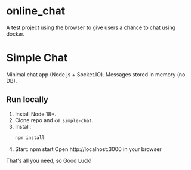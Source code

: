 # online_chat
A test project using the browser to give users a chance to chat using docker.

# Simple Chat

Minimal chat app (Node.js + Socket.IO). Messages stored in memory (no DB).

## Run locally
1. Install Node 18+.
2. Clone repo and `cd simple-chat`.
3. Install:
   ```bash
   npm install
4. Start:
     npm start
Open http://localhost:3000 in your browser

That's all you need, so
Good Luck!
